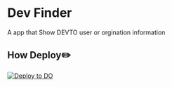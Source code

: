 # Dev Finder
A app that Show DEVTO user or orgination information

## How Deploy✏️

[![Deploy to DO](https://mp-assets1.sfo2.digitaloceanspaces.com/deploy-to-do/do-btn-blue.svg)](https://cloud.digitalocean.com/apps/new?repo=https://github.com/vimalverma558/devto/tree/master&refcode=aaa4b40ae64a)

